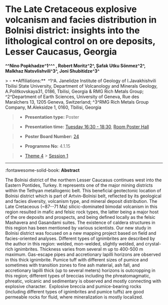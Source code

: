 # The Late Cretaceous explosive volcanism and facies distribution in Bolnisi district: insights into the lithological control on ore deposits, Lesser Caucasus, Georgia

**^^Nino Popkhadze^1^^^ , Robert Moritz^2^, Şafak Utku Sönmez^2^, Malkhaz Natsvlishvili^3^, Joni Shubitidze^3^**

<!-- more -->> - **Affiliations:**  ^1^A. Janelidze Institute of Geology of I.Javakhishvili Tbilisi State University, Department of Volcanology and Minerals Geology, A.Politkovskaya31, 0186, Tbilisi, Georgia & RMG Rich Metals Group; ^2^Department of Earth Sciences, University of Geneva, Rue des Maraîchers 13, 1205 Geneva, Switzerland; ^3^RMG Rich Metals Group Company, M.Aleksidze 1, 0160, Tbilisi, Georgia 

> - **Presentation type:** Poster

> - **Presentation time:** [Tuesday 16:30 - 18:30](../sessions_comparison.md#__tabbed_2_6), [Room Poster Hall](../maps_venue.md#__tabbed_1_1)

> - **Poster Board Number:** [24](../map_poster_boards.md#tuesday)

> - **Programme No:** 4.1.15

> - [Theme 4](../theme4.md) > [Session 1](../sessions/session-4-1.md)

--- 

:fontawesome-solid-book: **Abstract**

The Bolnisi district of the northern Lesser Caucasus continues west into the Eastern Pontides, Turkey. It represents one of the major mining districts within the Tethyan metallogenic belt. This beneficial geotectonic location of Bolnisi district which is part of Artvin-Bolnisi belt, reflected by its geological and facies diversity, volcanism type, and mineral deposit distribution. The Late Cretaceous (~87--71 Ma) silicic-dominated bimodal volcanism in this region resulted in mafic and felsic rock types, the latter being a major host of the ore deposits and prospects, and being defined locally as the felsic Mashavera and Gasandami suites. The existence of caldera structures in this region has been mentioned by various scientists.
Our new study in Bolnisi district was focused on a new mapping project based on field and facies-oriented analyses. Different types of ignimbrites are described by the author in this region: welded, mon-welded, slightly welded, and crystal-rich ignimbrites. Thickness varies from several m up to 400-500 m maximum. Gas-escape pipes and accretionary lapilli horizons are observed in this thick ignimbrite. Pumice tuff with different sizes of pumice and sometimes with transition zones to fine ash material, ash fall, and accretionary lapilli thick (up to several meters) horizons is outcropping in this region; different types of breccias including the phreatomagmatic, phreatic, volcanic and sedimentary is observed and mostly connecting with explosive character.  Explosive breccia and pumice-bearing rocks (including different types of ignimbrites and pumice tuffs) are good permeable rocks for fluid, where mineralization is mostly localized.

